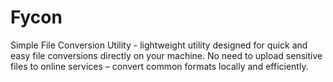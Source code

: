 # Fycon
Simple File Conversion Utility  - lightweight utility designed for quick and easy file conversions directly on your machine. No need to upload sensitive files to online services – convert common formats locally and efficiently.

